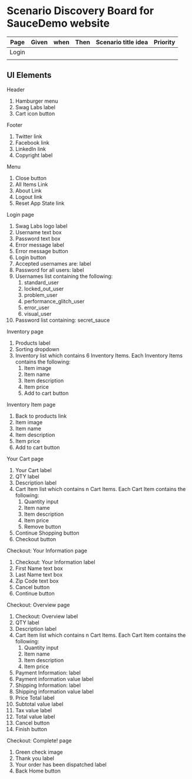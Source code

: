# Scenario Discovery Board for SauceDemo website

| Page  | Given | when | Then | Scenario title idea | Priority |
| ----- | ----- | ---- | ---- | ------------------- | -------- |
| Login |       |      |      |                     |          |
|       |       |      |      |                     |          |

## UI Elements

Header

1) Hamburger menu
2) Swag Labs label
3) Cart icon button

Footer

1) Twitter link
2) Facebook link
3) LinkedIn link
4) Copyright label

Menu

1) Close button
2) All Items Link
3) About Link
4) Logout link
5) Reset App State link

Login page

1) Swag Labs logo label
2) Username text box
3) Password text box
4) Error message label
5) Error message button
6) Login button
7) Accepted usernames are: label
8) Password for all users: label
9) Usernames list containing the following:
   1) standard_user
   2) locked_out_user
   3) problem_user
   4) performance_glitch_user
   5) error_user
   6) visual_user
10) Password list containing: secret_sauce

Inventory page

1) Products label
2) Sorting dropdown
3) Inventory list which contains 6 Inventory Items. Each Inventory Items contains the following:
    1) Item image
    2) Item name
    3) Item description
    4) Item price
    5) Add to cart button

Inventory Item page

1) Back to products link
2) Item image
3) Item name
4) Item description
5) Item price
6) Add to cart button

Your Cart page

1) Your Cart label
2) QTY label
3) Description label
4) Cart Item list which contains n Cart Items. Each Cart Item contains the following:
   1) Quantity input
   2) Item name
   3) Item description
   4) Item price
   5) Remove button
5) Continue Shopping button
6) Checkout button

Checkout: Your Information page

1) Checkout: Your Information label
2) First Name text box
3) Last Name text box
4) Zip Code text box
5) Cancel button
6) Continue button

Checkout: Overview page

1) Checkout: Overview label
2) QTY label
3) Description label
4) Cart Item list which contains n Cart Items. Each Cart Item contains the following:
   1) Quantity input
   2) Item name
   3) Item description
   4) Item price
5) Payment Information: label
6) Payment information value label
7) Shipping Information: label
8) Shipping information value label
9) Price Total label
10) Subtotal value label
11) Tax value label
12) Total value label
13) Cancel button
14) Finish button

Checkout: Complete! page

1) Green check image
2) Thank you label
3) Your order has been dispatched label
4) Back Home button
